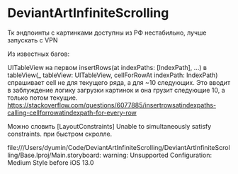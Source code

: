 # DeviantArtInfiniteScrolling

Тк эндпоинты с картинками доступны из РФ нестабильно, лучше запускать с VPN

Из известных багов:

UITableView на первом insertRows(at indexPaths: [IndexPath], ...) в tableView(_ tableView: UITableView, cellForRowAt indexPath: IndexPath) спрашивает cell не для текущего ряда, а для ~10 следующих. Это вводит в заблуждение логику загрузки картинок и она грузит следующие 10, а только потом текущие.
https://stackoverflow.com/questions/6077885/insertrowsatindexpaths-calling-cellforrowatindexpath-for-every-row 

Можно словить [LayoutConstraints] Unable to simultaneously satisfy constraints. при быстром скролле.

file:///Users/dyumin/Code/DeviantArtInfiniteScrolling/DeviantArtInfiniteScrolling/Base.lproj/Main.storyboard: warning: Unsupported Configuration: Medium Style before iOS 13.0